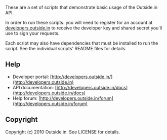 These are a set of scripts that demonstrate basic usage of the Outside.in API.

In order to run these scripts. you will need to register for an account at [developers.outside.in](http://developers.outside.in) to receive the developer key and shared secret you'll use to sign your requests.

Each script may also have dependencies that must be installed to run the script. See the individual scripts' README files for details.

## Help

* Developer portal: [http://developers.outside.in/](http://developers.outside.in)
* API documentation: [http://developers.outside.in/docs](http://developers.outside.in/docs)
* Help forum: [http://developers.outside.in/forum](http://developers.outside.in/forum)

## Copyright

Copyright (c) 2010 Outside.in. See LICENSE for details.
